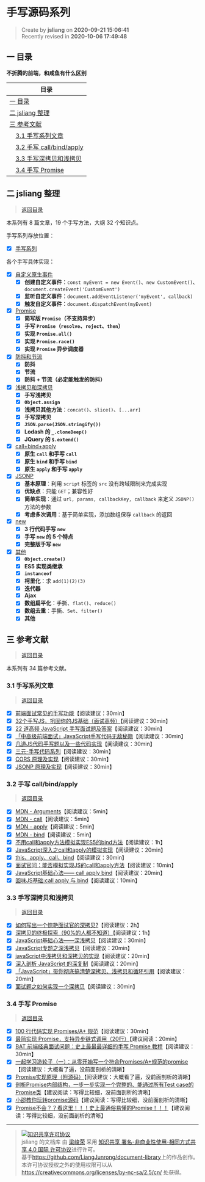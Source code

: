 手写源码系列
===

> Create by **jsliang** on **2020-09-21 15:06:41**  
> Recently revised in **2020-10-06 17:49:48**

<!-- 目录开始 -->
## <a name="chapter-one" id="chapter-one"></a>一 目录

**不折腾的前端，和咸鱼有什么区别**

| 目录 |
| --- |
| [一 目录](#chapter-one) |
| <a name="catalog-chapter-two" id="catalog-chapter-two"></a>[二 jsliang 整理](#chapter-two) |
| <a name="catalog-chapter-three" id="catalog-chapter-three"></a>[三 参考文献](#chapter-three) |
| &emsp;[3.1 手写系列文章](#chapter-three-one) |
| &emsp;[3.2 手写 call/bind/apply](#chapter-three-two) |
| &emsp;[3.3 手写深拷贝和浅拷贝](#chapter-three-three) |
| &emsp;[3.4 手写 Promise](#chapter-three-four) |
<!-- 目录结束 -->

## <a name="chapter-two" id="chapter-two"></a>二 jsliang 整理

> [返回目录](#chapter-one)

本系列有 8 篇文章，19 个手写方法，大纲 32 个知识点。

手写系列存放位置：

* [x] [手写系列](https://github.com/LiangJunrong/document-library/tree/master/%E7%B3%BB%E5%88%97-%E9%9D%A2%E8%AF%95%E8%B5%84%E6%96%99/JavaScript/%E6%89%8B%E5%86%99%E6%BA%90%E7%A0%81%E7%B3%BB%E5%88%97)

各个手写具体实现：

* [x] [自定义原生事件](https://github.com/LiangJunrong/document-library/blob/master/%E7%B3%BB%E5%88%97-%E9%9D%A2%E8%AF%95%E8%B5%84%E6%96%99/JavaScript/%E6%89%8B%E5%86%99%E6%BA%90%E7%A0%81%E7%B3%BB%E5%88%97/%E8%87%AA%E5%AE%9A%E4%B9%89%E5%8E%9F%E7%94%9F%E4%BA%8B%E4%BB%B6.md)
  * [x] **创建自定义事件**：`const myEvent = new Event()`、`new CustomEvent()`、`document.createEvent('CustomEvent')`
  * [x] **监听自定义事件**：`document.addEventListener('myEvent', callback)`
  * [x] **触发自定义事件**：`document.dispatchEvent(myEvent)`
* [x] [Promise](https://github.com/LiangJunrong/document-library/blob/master/%E7%B3%BB%E5%88%97-%E9%9D%A2%E8%AF%95%E8%B5%84%E6%96%99/JavaScript/%E6%89%8B%E5%86%99%E6%BA%90%E7%A0%81%E7%B3%BB%E5%88%97/Promise.md)
  * [x] **简写版 `Promise`（不支持异步）**
  * [x] **手写 `Promise`（`resolve`、`reject`、`then`）**
  * [x] **实现 `Promise.all()`**
  * [x] **实现 `Promise.race()`**
  * [x] **实现 `Promise` 异步调度器**
* [x] [防抖和节流](https://github.com/LiangJunrong/document-library/blob/master/%E7%B3%BB%E5%88%97-%E9%9D%A2%E8%AF%95%E8%B5%84%E6%96%99/JavaScript/%E6%89%8B%E5%86%99%E6%BA%90%E7%A0%81%E7%B3%BB%E5%88%97/%E9%98%B2%E6%8A%96%E5%92%8C%E8%8A%82%E6%B5%81.md)
  * [x] **防抖**
  * [x] **节流**
  * [x] **防抖 + 节流（必定能触发的防抖）**
* [x] [浅拷贝和深拷贝](https://github.com/LiangJunrong/document-library/blob/master/%E7%B3%BB%E5%88%97-%E9%9D%A2%E8%AF%95%E8%B5%84%E6%96%99/JavaScript/%E6%89%8B%E5%86%99%E6%BA%90%E7%A0%81%E7%B3%BB%E5%88%97/%E6%B5%85%E6%8B%B7%E8%B4%9D%E5%92%8C%E6%B7%B1%E6%8B%B7%E8%B4%9D.md)
  * [x] **手写浅拷贝**
  * [x] **`Object.assign`**
  * [x] **浅拷贝其他方法**：`concat()`、`slice()`、`[...arr]`
  * [x] **手写深拷贝**
  * [x] **`JSON.parse(JSON.stringify())`**
  * [x] **Lodash 的 `_.cloneDeep()`**
  * [x] **JQuery 的 `$.extend()`**
* [x] [call+bind+apply](https://github.com/LiangJunrong/document-library/blob/master/%E7%B3%BB%E5%88%97-%E9%9D%A2%E8%AF%95%E8%B5%84%E6%96%99/JavaScript/%E6%89%8B%E5%86%99%E6%BA%90%E7%A0%81%E7%B3%BB%E5%88%97/call%2Bbind%2Bapply.md)
  * [x] **原生 `call` 和手写 `call`**
  * [x] **原生 `bind` 和手写 `bind`**
  * [x] **原生 `apply` 和手写 `apply`**
* [x] [JSONP](https://github.com/LiangJunrong/document-library/blob/master/%E7%B3%BB%E5%88%97-%E9%9D%A2%E8%AF%95%E8%B5%84%E6%96%99/JavaScript/%E6%89%8B%E5%86%99%E6%BA%90%E7%A0%81%E7%B3%BB%E5%88%97/JSONP.md)
  * [x] **基本原理**：利用 `script` 标签的 `src` 没有跨域限制来完成实现
  * [x] **优缺点**：只能 `GET`；兼容性好
  * [x] **简单实现**：通过 `url, params, callbackKey, callback` 来定义 `JSONP()` 方法的参数
  * [x] **考虑多次调用**：基于简单实现，添加数组保存 `callback` 的返回
* [x] [new](https://github.com/LiangJunrong/document-library/blob/master/%E7%B3%BB%E5%88%97-%E9%9D%A2%E8%AF%95%E8%B5%84%E6%96%99/JavaScript/%E6%89%8B%E5%86%99%E6%BA%90%E7%A0%81%E7%B3%BB%E5%88%97/new.md)
  * [x] **3 行代码手写 `new`**
  * [x] **手写 `new` 的 5 个特点**
  * [x] **完整版手写 `new`**
* [x] [其他](https://github.com/LiangJunrong/document-library/blob/master/%E7%B3%BB%E5%88%97-%E9%9D%A2%E8%AF%95%E8%B5%84%E6%96%99/JavaScript/%E6%89%8B%E5%86%99%E6%BA%90%E7%A0%81%E7%B3%BB%E5%88%97/%E5%85%B6%E4%BB%96.md)
  * [x] **`Object.create()`**
  * [x] **ES5 实现类继承**
  * [x] **`instanceof`**
  * [x] **柯里化**：求 `add(1)(2)(3)`
  * [x] **迭代器**
  * [x] **Ajax**
  * [x] **数组扁平化**：手撕、`flat()`、`reduce()`
  * [x] **数组去重**：手撕、`Set`、`filter()`
  * [x] **其他**

## <a name="chapter-three" id="chapter-three"></a>三 参考文献

> [返回目录](#chapter-one)

本系列有 34 篇参考文献。

### <a name="chapter-three-one" id="chapter-three-one"></a>3.1 手写系列文章

> [返回目录](#chapter-one)

* [x] [前端面试常见的手写功能](https://juejin.im/post/6873513007037546510)【阅读建议：30min】
* [x] [32个手写JS，巩固你的JS基础（面试高频）](https://juejin.im/post/6875152247714480136)【阅读建议：30min】
* [x] [22 道高频 JavaScript 手写面试题及答案](https://juejin.im/post/6844903911686406158)【阅读建议：30min】
* [x] [「中高级前端面试」JavaScript手写代码无敌秘籍](https://juejin.im/post/6844903809206976520)【阅读建议：30min】
* [x] [几道JS代码手写题以及一些代码实现](https://juejin.im/post/6844903575559077895)【阅读建议：30min】
* [x] [三元-手写代码系列](http://47.98.159.95/my_blog/js-api/001.html)【阅读建议：30min】
* [x] [CORS 原理及实现](https://www.jianshu.com/p/b2bdf55e1bf5)【阅读建议：30min】
* [x] [JSONP 原理及实现](https://www.jianshu.com/p/88bb82718517)【阅读建议：30min】

### <a name="chapter-three-two" id="chapter-three-two"></a>3.2 手写 call/bind/apply

> [返回目录](#chapter-one)

* [x] [MDN - Arguments](https://developer.mozilla.org/zh-CN/docs/Web/JavaScript/Reference/Functions/arguments)【阅读建议：5min】
* [x] [MDN - call](https://developer.mozilla.org/zh-CN/docs/Web/JavaScript/Reference/Global_Objects/Function/call)【阅读建议：5min】
* [x] [MDN - apply](https://developer.mozilla.org/zh-CN/docs/Web/JavaScript/Reference/Global_Objects/Function/apply)【阅读建议：5min】
* [x] [MDN - bind](https://developer.mozilla.org/zh-CN/docs/Web/JavaScript/Reference/Global_Objects/Function/bind)【阅读建议：5min】
* [x] [不用call和apply方法模拟实现ES5的bind方法](https://github.com/jawil/blog/issues/16)【阅读建议：1h】
* [x] [JavaScript深入之call和apply的模拟实现](https://github.com/mqyqingfeng/Blog/issues/11)【阅读建议：20min】
* [x] [this、apply、call、bind](https://juejin.im/post/6844903496253177863)【阅读建议：30min】
* [x] [面试官问：能否模拟实现JS的call和apply方法](https://juejin.im/post/5bf6c79bf265da6142738b29)【阅读建议：10min】
* [x] [JavaScript基础心法—— call apply bind](https://github.com/axuebin/articles/issues/7)【阅读建议：20min】
* [x] [回味JS基础:call apply 与 bind](https://juejin.im/post/57dc97f35bbb50005e5b39bd)【阅读建议：10min】

### <a name="chapter-three-three" id="chapter-three-three"></a>3.3 手写深拷贝和浅拷贝

> [返回目录](#chapter-one)

* [x] [如何写出一个惊艳面试官的深拷贝?](https://juejin.im/post/6844903929705136141)【阅读建议：2h】
* [x] [深拷贝的终极探索（90%的人都不知道）](https://juejin.im/post/5bc1ae9be51d450e8b140b0c)【阅读建议：1h】
* [x] [JavaScript基础心法——深浅拷贝](https://github.com/axuebin/articles/issues/20)【阅读建议：30min】
* [x] [JavaScript专题之深浅拷贝](https://github.com/mqyqingfeng/Blog/issues/32)【阅读建议：20min】
* [x] [javaScript中浅拷贝和深拷贝的实现](https://github.com/wengjq/Blog/issues/3)【阅读建议：20min】
* [x] [深入剖析 JavaScript 的深复制](https://jerryzou.com/posts/dive-into-deep-clone-in-javascript/)【阅读建议：20min】
* [x] [「JavaScript」带你彻底搞清楚深拷贝、浅拷贝和循环引用](https://segmentfault.com/a/1190000015042902)【阅读建议：20min】
* [x] [面试题之如何实现一个深拷贝](https://github.com/yygmind/blog/issues/29)【阅读建议：30min】

### <a name="chapter-three-four" id="chapter-three-four"></a>3.4 手写 Promise

> [返回目录](#chapter-one)

* [x] [100 行代码实现 Promises/A+ 规范](https://mp.weixin.qq.com/s/qdJ0Xd8zTgtetFdlJL3P1g)【阅读建议：30min】
* [x] [最简实现 Promise，支持异步链式调用（20行）](https://juejin.im/post/5e6f4579f265da576429a907)【建议阅读：20min】
* [x] [BAT 前端经典面试问题：史上最最最详细的手写 Promise 教程](https://juejin.im/post/6844903625769091079)【阅读建议：30min】
* [x] [一起学习造轮子（一）：从零开始写一个符合Promises/A+规范的promise](https://juejin.im/post/6844903617619558408)【阅读建议：大概看了遍，没前面剖析的清晰】
* [x] [Promise实现原理（附源码）](https://juejin.im/post/5b83cb5ae51d4538cc3ec354)【阅读建议：大概看了遍，没前面剖析的清晰】
* [x] [剖析Promise内部结构，一步一步实现一个完整的、能通过所有Test case的Promise类](https://github.com/xieranmaya/blog/issues/3)【建议阅读：写得比较细，没前面剖析的清晰】
* [x] [小邵教你玩转promise源码](https://juejin.im/post/6844903655418626061)【建议阅读：写得比较细，没前面剖析的清晰】
* [x] [Promise不会？？看这里！！！史上最通俗易懂的Promise！！！](https://juejin.im/post/6844903607968481287)【建议阅读：写得比较细，没前面剖析的清晰】

---

> <a rel="license" href="http://creativecommons.org/licenses/by-nc-sa/4.0/"><img alt="知识共享许可协议" style="border-width:0" src="https://i.creativecommons.org/l/by-nc-sa/4.0/88x31.png" /></a><br /><span xmlns:dct="http://purl.org/dc/terms/" property="dct:title">jsliang 的文档库</span> 由 <a xmlns:cc="http://creativecommons.org/ns#" href="https://github.com/LiangJunrong/document-library" property="cc:attributionName" rel="cc:attributionURL">梁峻荣</a> 采用 <a rel="license" href="http://creativecommons.org/licenses/by-nc-sa/4.0/">知识共享 署名-非商业性使用-相同方式共享 4.0 国际 许可协议</a>进行许可。<br />基于<a xmlns:dct="http://purl.org/dc/terms/" href="https://github.com/LiangJunrong/document-library" rel="dct:source">https://github.com/LiangJunrong/document-library</a>上的作品创作。<br />本许可协议授权之外的使用权限可以从 <a xmlns:cc="http://creativecommons.org/ns#" href="https://creativecommons.org/licenses/by-nc-sa/2.5/cn/" rel="cc:morePermissions">https://creativecommons.org/licenses/by-nc-sa/2.5/cn/</a> 处获得。